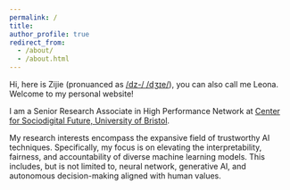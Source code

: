```yaml
---
permalink: /
title: 
author_profile: true
redirect_from: 
  - /about/
  - /about.html
---
```


Hi, here is Zijie (pronuanced as [/dz-/ /dʒɪe/](https://www.chinesenamesinenglish.com/wiki/Zijie)), you can also call me Leona. Welcome to my personal website!

I am a Senior Research Associate in High Performance Network at [Center for Sociodigital Future, University of Bristol](https://www.bristol.ac.uk/research/centres/sociodigital-futures/). 

My research interests encompass the expansive field of trustworthy AI techniques. Specifically, my focus is on elevating the interpretability, fairness, and accountability of diverse machine learning models. This includes, but is not limited to, neural network, generative AI, and autonomous decision-making aligned with human values.
